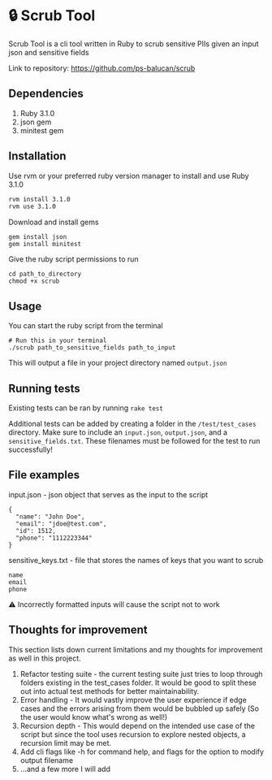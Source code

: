 # :lock: Scrub Tool

Scrub Tool is a cli tool written in Ruby to scrub sensitive PIIs given an input json and sensitive fields

Link to repository: https://github.com/ps-balucan/scrub

## Dependencies
1. Ruby 3.1.0
2. json gem
3. minitest gem
## Installation


Use rvm or your preferred ruby version manager to install and use Ruby 3.1.0

```bash
rvm install 3.1.0
rvm use 3.1.0
```

Download and install gems
```
gem install json
gem install minitest
```

Give the ruby script permissions to run
```
cd path_to_directory
chmod +x scrub
```

## Usage
You can start the ruby script from the terminal

```
# Run this in your terminal
./scrub path_to_sensitive_fields path_to_input
```

This will output a file in your project directory named `output.json`

## Running tests

Existing tests can be ran by running `rake test`

Additional tests can be added by creating a folder in the `/test/test_cases` directory.
Make sure to include an `input.json`, `output.json`, and a `sensitive_fields.txt`. These filenames must be followed for the test to run successfully!
## File examples

input.json - json object that serves as the input to the script
```
{
  "name": "John Doe",
  "email": "jdoe@test.com",
  "id": 1512,
  "phone": "1112223344"
}
```
sensitive_keys.txt - file that stores the names of keys that you want to scrub
```
name
email
phone
```

:warning: Incorrectly formatted inputs will cause the script not to work


## Thoughts for improvement

This section lists down current limitations and my thoughts for improvement as well in this project.
1. Refactor testing suite - the current testing suite just tries to loop through folders existing in the test_cases folder. It would be good to split these out into actual test methods for better maintainability.
2. Error handling - It would vastly improve the user experience if edge cases and the errors arising from them would be bubbled up safely (So the user would know what's wrong as well!)
3. Recursion depth - This would depend on the intended use case of the script but since the tool uses recursion to explore nested objects, a recursion limit may be met. 
4. Add cli flags like -h for command help, and flags for the option to modify output filename
5. ...and a few more I will add